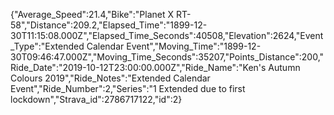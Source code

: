{"Average_Speed":21.4,"Bike":"Planet X RT-58","Distance":209.2,"Elapsed_Time":"1899-12-30T11:15:08.000Z","Elapsed_Time_Seconds":40508,"Elevation":2624,"Event_Type":"Extended Calendar Event","Moving_Time":"1899-12-30T09:46:47.000Z","Moving_Time_Seconds":35207,"Points_Distance":200,"Ride_Date":"2019-10-12T23:00:00.000Z","Ride_Name":"Ken's Autumn Colours 2019","Ride_Notes":"Extended Calendar Event","Ride_Number":2,"Series":"1 Extended due to first lockdown","Strava_id":2786717122,"id":2}